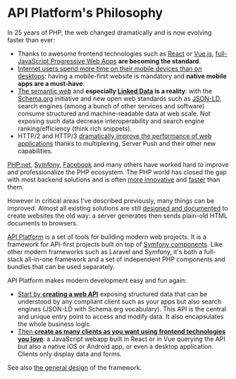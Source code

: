 # API Platform's Philosophy

In 25 years of PHP, the web changed dramatically and is now evolving faster than ever:

* Thanks to awesome frontend technologies such as [React](https://reactjs.org/) or [Vue.js](https://vuejs.org/),
  [full-JavaScript Progressive Web Apps](https://en.wikipedia.org/wiki/Progressive_web_application) **are becoming the standard**.
* [Internet users spend more time on their mobile devices than on desktops](https://www.broadbandsearch.net/blog/mobile-desktop-internet-usage-statistics): having a mobile-first website is mandatory and **native mobile apps are a must-have**.
* [The semantic web](https://en.wikipedia.org/wiki/Semantic_Web) and **especially [Linked Data](https://en.wikipedia.org/wiki/Linked_data)
  is a reality**: with the [Schema.org](https://schema.org/) initiative and new open web standards such as [JSON-LD](http://json-ld.org/),
  search engines (among a bunch of other services and software) consume structured and machine-readable data at web scale.
  Not exposing such data decrease interoperability and search engine ranking/efficiency (think rich snippets).
* HTTP/2 and HTTP/3 [dramatically improve the performance of web applications](https://vulcain.rocks) thanks to multiplexing, Server Push and their other new capabilities.

[PHP.net](https://www.php.net), [Symfony](https://symfony.com), [Facebook](http://hhvm.com/) and many others have worked hard
to improve and professionalize the PHP ecosystem. The PHP world has closed the gap with most backend solutions and is often
[more innovative](https://wiki.php.net/rfc) and [faster](https://benchmarksgame-team.pages.debian.net/benchmarksgame/fastest/php-python3.html) than them.

However in critical areas I've described previously, many things can be improved. Almost all existing solutions are still [designed
and documented](https://symfony.com/doc/current/book/page_creation.html) to create websites the old way: a server generates
then sends plain-old HTML documents to browsers.

[API Platform](https://api-platform.com) is a set of tools for building modern web projects. It is a framework
for API-first projects built on top of [Symfony components](https://symfony.com/projects/apiplatform).
Like other modern frameworks such as Laravel and Symfony, it's both a full-stack all-in-one framework and a set of independent PHP components and bundles that can be used separately.

API Platform makes modern development easy and fun again:

* [Start by **creating a web API**](../distribution/index.md) exposing structured data that can
  be understood by any compliant client such as your apps but also search engines (JSON-LD with Schema.org vocabulary).
  This API is the central and unique entry point to access and modify data. It also encapsulates the whole business logic.
* [Then **create as many clients as you want using frontend technologies you love**](../client-generator/index.md): a JavaScript
  webapp built in React or in Vue querying the API but also a native iOS or Android app, or even a desktop application. Clients
  only display data and forms.

See also [the general design](../core/design.md) of the framework.
